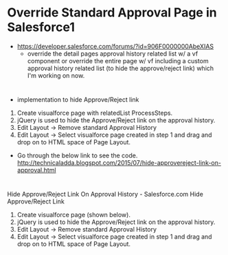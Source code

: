 # Override Standard Approval Page in Salesforce1

* https://developer.salesforce.com/forums/?id=906F0000000AbeXIAS
  * override the detail pages approval history related list w/ a vf component or override the entire page w/ vf including a custom approval history related list (to hide the approve/reject link) which I'm working on now.
#
* implementation to hide Approve/Reject link

1. Create visualforce page with relatedList ProcessSteps.
2. jQuery is used to hide the Approve/Reject link on the approval history.
3. Edit Layout -> Remove standard Approval History
4. Edit Layout -> Select visualforce page created in step 1 and drag and drop on to HTML space of Page Layout.

* Go through the below link to see the code. 
http://technicaladda.blogspot.com/2015/07/hide-approvereject-link-on-approval.html
#
Hide Approve/Reject Link On Approval History - Salesforce.com
Hide Approve/Reject Link

1. Create visualforce page (shown below).
2. jQuery is used to hide the Approve/Reject link on the approval history.
3. Edit Layout -> Remove standard Approval History
4. Edit Layout -> Select visualforce page created in step 1 and drag and drop on to HTML space of Page Layout.

```Apex

```

